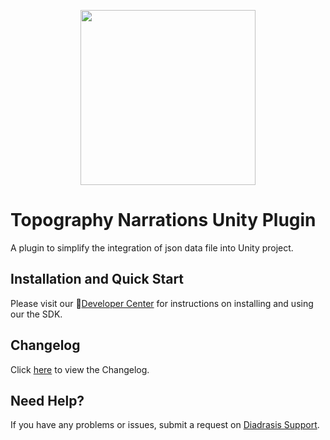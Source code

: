 <p align="center">
  <a href="https://arpolis.gr/" target="_blank" align="center">
    <img src="https://arpolis.gr/wp-content/uploads/2019/10/arpolis_front6.png" width="280">
  </a>
  <br />
</p>

# Topography Narrations Unity Plugin
A plugin to simplify the integration of json data file into Unity project.

## Installation and Quick Start
Please visit our :100:[Developer Center](https://developers.amplitude.com/docs/unity) for instructions on installing and using our the SDK.

## Changelog
Click [here](https://github.com/amplitude/unity-plugin/blob/master/CHANGELOG.md) to view the Changelog.

## Need Help?
If you have any problems or issues, submit a request on [Diadrasis Support](https://www.diadrasis.gr/).
